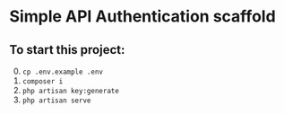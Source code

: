 # Simple API Authentication scaffold

## To start this project:

0. `cp .env.example .env`
1. `composer i`
2. `php artisan key:generate`
3. `php artisan serve`
